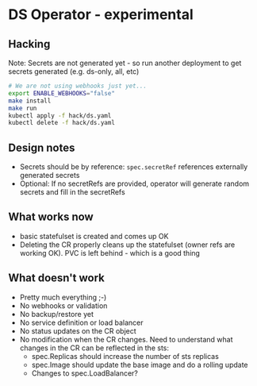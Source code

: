  # DS Operator - experimental

## Hacking

Note: Secrets are not generated yet - so run another deployment to get secrets generated (e.g. ds-only, all, etc)

```bash
# We are not using webhooks just yet...
export ENABLE_WEBHOOKS="false"
make install
make run
kubectl apply -f hack/ds.yaml
kubectl delete -f hack/ds.yaml
```

## Design notes

* Secrets should be by reference:   `spec.secretRef`  references externally generated secrets
* Optional: If no secretRefs are provided, operator will generate random secrets and fill in the secretRefs


## What works now

* basic statefulset is created and comes up OK
* Deleting the CR properly cleans up the statefulset (owner refs are working OK). PVC is left behind - which is a good thing

## What doesn't work

* Pretty much everything ;-)
* No webhooks or validation
* No backup/restore yet
* No service definition or load balancer
* No status updates on the CR object
* No modification when the CR changes. Need to understand what changes in the CR can be reflected in the sts:
  * spec.Replicas should increase the number of sts replicas
  * spec.Image should update the base image and do a rolling update
  * Changes to spec.LoadBalancer?
